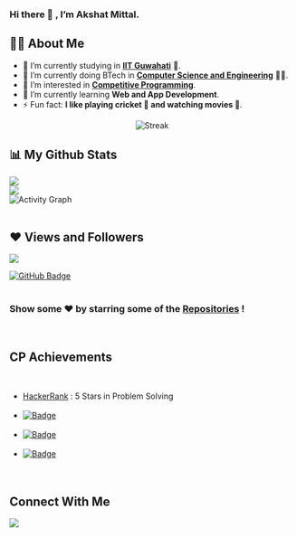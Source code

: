 ### Hi there 👋 , I’m Akshat Mittal.

## 👨‍🎓 About Me

- 🔭 I’m currently studying in **[IIT Guwahati](https://www.iitg.ac.in/)** 🏫.
- 🌱 I’m currently doing BTech in **[Computer Science and Engineering](https://www.iitg.ac.in/cse/)** 👨‍💻.
- 👀 I’m interested in **[Competitive Programming](#cp-achievements)**.
- 🌱 I’m currently learning **Web and App Development**.
- ⚡ Fun fact: **I like playing cricket 🏏 and watching movies 🍿**.
 <p align="center">
    <img title="Stats" alt="Streak" src="https://github-readme-streak-stats.herokuapp.com/?user=akshatmittal2002&theme=black-ice&hide_border=true&stroke=0000&background=060A0CD0"/>
</p>

## 📊 My Github Stats

<img src="https://github-readme-stats.vercel.app/api?username=akshatmittal2002&&show_icons=true&title_color=F4F704&icon_color=bb2acf&text_color=daf7dc&bg_color=151515">
<br>
<img src="https://github-readme-stats.vercel.app/api/top-langs/?username=akshatmittal2002&layout=compact">
<br>
<img alt="Activity Graph" src="https://activity-graph.herokuapp.com/graph?username=akshatmittal2002&bg_color=0D1117&color=5BCDEC&line=5BCDEC&point=FFFFFF&hide_border=true" />
<br><br>

## ❤ Views and Followers
<img src="https://komarev.com/ghpvc/?username=akshatmittal2002">

<a href="https://github.com/akshatmittal2002?tab=followers"><img src="https://img.shields.io/github/followers/akshatmittal2002?label=Followers&style=social" alt="GitHub Badge"></a>
<br><br>

### Show some ❤️ by starring some of the [Repositories](https://github.com/akshatmittal2002?tab=repositories) !
<br>

## CP Achievements
<br>

- [HackerRank](https://www.hackerrank.com/akshatmittal2002) : 5 Stars in Problem Solving<br><br>
- <a href="https://www.codechef.com/users/akshat_mittal">![Badge](https://cp-logo.vercel.app/codechef/akshat_mittal?logo=true)</a><br><br>
- <a href="https://codeforces.com/profile/superstar2110">![Badge](https://cp-logo.vercel.app/codeforces/superstar2110?logo=true)</a><br><br>
- <a href="https://atcoder.jp/users/akshatmittal2002">![Badge](https://cp-logo.vercel.app/atcoder/akshatmittal2002?logo=true)</a><br><br><br>

## Connect With Me
<p><a href = "https://www.facebook.com/akshat.mittal.942"><img src="https://img.icons8.com/fluent/48/000000/facebook.png"/></a></p>
